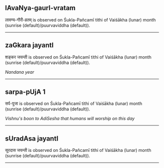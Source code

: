 ## lAvaNya-gaurI-vratam
लावण्य-गौरी-व्रतम् is observed on Śukla-Pañcamī tithi of Vaiśākha (lunar) month (sunrise (default)/puurvaviddha (default)).



---
## zaGkara jayantI
शङ्कर जयन्ती is observed on Śukla-Pañcamī tithi of Vaiśākha (lunar) month (sunrise (default)/puurvaviddha (default)).

_Nandana year_

---
## sarpa-pUjA 1
सर्प-पूजा is observed on Śukla-Pañcamī tithi of Vaiśākha (lunar) month (sunrise (default)/puurvaviddha (default)).

_Vishnu's boon to AdiSesha that humans will worship on this day_

---
## sUradAsa jayantI
सूरदास जयन्ती is observed on Śukla-Pañcamī tithi of Vaiśākha (lunar) month (sunrise (default)/puurvaviddha (default)).



---
